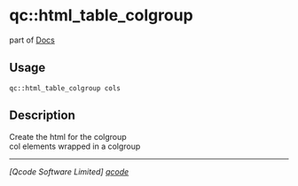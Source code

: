 qc::html_table_colgroup
=======================

part of [Docs](.)

Usage
-----
`qc::html_table_colgroup cols`

Description
-----------
Create the html for the colgroup<br/>col elements wrapped in a colgroup

----------------------------------
*[Qcode Software Limited] [qcode]*

[qcode]: www.qcode.co.uk "Qcode Software"